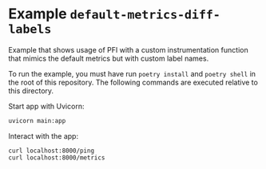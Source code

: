 # Example `default-metrics-diff-labels`

Example that shows usage of PFI with a custom instrumentation function that
mimics the default metrics but with custom label names.

To run the example, you must have run `poetry install` and `poetry shell` in the
root of this repository. The following commands are executed relative to this
directory.

Start app with Uvicorn:

```python
uvicorn main:app
```

Interact with the app:

```shell
curl localhost:8000/ping
curl localhost:8000/metrics
```
